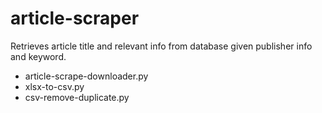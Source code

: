 # article-scraper
Retrieves article title and relevant info from database given publisher info and keyword.

- article-scrape-downloader.py 
- xlsx-to-csv.py
- csv-remove-duplicate.py
